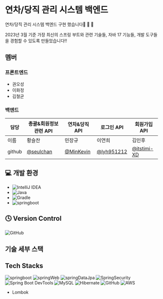 # 연차/당직 관리 시스템 백엔드

연차/당직 관리 시스템 백엔드 구현 했습니다🎉 🎉 🎉 

2023년 3월 기준 가장 최신의 스프링 부트와 관련 기술들, 자바 17 기능들, 개발 도구들을 경험할 수 있도록 만들었습니다‼️

## 멤버

### 프론트엔드
* 권오성
* 이화정
* 김철균

### 백엔드

| 담당 | 총괄&회원정보 관련 API| 연차&당직 API | 로그인 API| 회원가입 API|
| --- | --- | ----------- | ------ | ------ |
| 이름 | 황슬찬 |민장규 |이연희| 김인후 |
|github| [@seulchan](https://github.com/seulchan)|[@MinKevin](https://github.com/MinKevin)|[@lyh951212](https://github.com/lyh951212)|[@itstimi-XD](https://github.com/itstimi-XD)|

## 💻 개발 환경

* ![IntelliJ IDEA](https://img.shields.io/badge/IntelliJIDEA-000000.svg?style=for-the-badge&logo=intellij-idea&logoColor=white)
* ![Java](https://img.shields.io/badge/java17-%23ED8B00.svg?style=for-the-badge&logo=java&logoColor=white)
* ![Gradle](https://img.shields.io/badge/Gradle-02303A.svg?style=for-the-badge&logo=Gradle&logoColor=white)
* ![springboot](https://img.shields.io/badge/SpringBoot3.0.4-6DB33F?style=flat-square&logo=Spring&logoColor=white)

## 🕓 Version Control
![GitHub](https://img.shields.io/badge/github-%23121011.svg?style=for-the-badge&logo=github&logoColor=white)


## 기술 세부 스택
## Tech Stacks
![springboot](https://img.shields.io/badge/SpringBoot-6DB33F?style=flat-square&logo=Spring&logoColor=white)
![springWeb](https://img.shields.io/badge/SpringWeb-6DB33F?style=flat-square&logo=Spring&logoColor=white)
![springDataJpa](https://img.shields.io/badge/SpringDataJPA-6DB33F?style=flat-square&logo=Spring&logoColor=white)
![SpringSecurity](https://img.shields.io/badge/SpringSecurity-6DB33F?style=flat-square&logo=Spring&logoColor=white)
![Spring Boot DevTools](https://img.shields.io/badge/SpringBootDevTools-6DB33F?style=flat-square&logo=Spring&logoColor=white)
![MySQL](https://img.shields.io/badge/mysql-%2300f.svg?style=for-the-badge&logo=mysql&logoColor=white)
![Hibernate](https://img.shields.io/badge/H2DB-59666C?style=for-the-badge&logo=Hibernate&logoColor=white)
![GitHub](https://img.shields.io/badge/github-%23121011.svg?style=for-the-badge&logo=github&logoColor=white)
![AWS](https://img.shields.io/badge/AWS-%23FF9900.svg?style=for-the-badge&logo=amazon-aws&logoColor=white)

* Lombok
